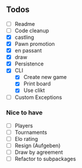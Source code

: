 ## Todos
- [ ] Readme
- [ ] Code cleanup
- [x] castling
- [x] Pawn promotion
- [x] en passant
- [x] draw
- [x] Persistence
- [x] CLI
  - [x] Create new game
  - [x] Print board
  - [x] Use clikt
- [ ] Custom Exceptions

### Nice to have
- [ ] Players
- [ ] Tournaments 
- [ ] Elo rating
- [ ] Resign (Aufgeben)
- [ ] Draw by agreement
- [ ] Refactor to subpackages
